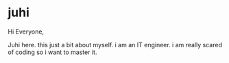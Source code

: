 # juhi

Hi Everyone,

Juhi here. this just a bit about myself. i am an IT engineer. i am really scared of coding so i want to master it.
